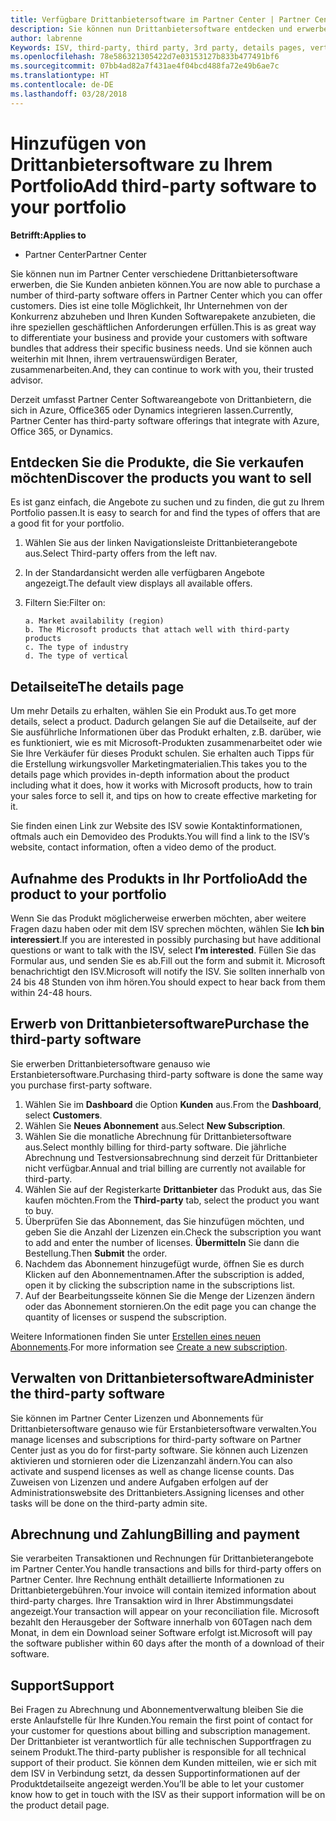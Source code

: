 ```yaml
---
title: Verfügbare Drittanbietersoftware im Partner Center | Partner Center
description: Sie können nun Drittanbietersoftware entdecken und erwerben, um diese Ihrem Portfolio hinzuzufügen, das Sie Kunden anbieten.
author: labrenne
Keywords: ISV, third-party, third party, 3rd party, details pages, vertical software, software publisher
ms.openlocfilehash: 78e586321305422d7e03153127b833b477491bf6
ms.sourcegitcommit: 07bb4ad82a7f431ae4f04bcd488fa72e49b6ae7c
ms.translationtype: HT
ms.contentlocale: de-DE
ms.lasthandoff: 03/28/2018
---
```

# <a name="add-third-party-software-to-your-portfolio"></a><span data-ttu-id="492fc-103">Hinzufügen von Drittanbietersoftware zu Ihrem Portfolio</span><span class="sxs-lookup"><span data-stu-id="492fc-103">Add third-party software to your portfolio</span></span>

**<span data-ttu-id="492fc-104">Betrifft:</span><span class="sxs-lookup"><span data-stu-id="492fc-104">Applies to</span></span>** 

- <span data-ttu-id="492fc-105">Partner Center</span><span class="sxs-lookup"><span data-stu-id="492fc-105">Partner Center</span></span>


<span data-ttu-id="492fc-106">Sie können nun im Partner Center verschiedene Drittanbietersoftware erwerben, die Sie Kunden anbieten können.</span><span class="sxs-lookup"><span data-stu-id="492fc-106">You are now able to purchase a number of third-party software offers in Partner Center which you can offer customers.</span></span> <span data-ttu-id="492fc-107">Dies ist eine tolle Möglichkeit, Ihr Unternehmen von der Konkurrenz abzuheben und Ihren Kunden Softwarepakete anzubieten, die ihre speziellen geschäftlichen Anforderungen erfüllen.</span><span class="sxs-lookup"><span data-stu-id="492fc-107">This is as great way to differentiate your business and provide your customers with software bundles that address their specific business needs.</span></span> <span data-ttu-id="492fc-108">Und sie können auch weiterhin mit Ihnen, ihrem vertrauenswürdigen Berater, zusammenarbeiten.</span><span class="sxs-lookup"><span data-stu-id="492fc-108">And, they can continue to work with you, their trusted advisor.</span></span>

<span data-ttu-id="492fc-109">Derzeit umfasst Partner Center Softwareangebote von Drittanbietern, die sich in Azure, Office365 oder Dynamics integrieren lassen.</span><span class="sxs-lookup"><span data-stu-id="492fc-109">Currently, Partner Center has third-party software offerings that integrate with Azure, Office 365, or Dynamics.</span></span>

## <a name="discover-the-products-you-want-to-sell"></a><span data-ttu-id="492fc-110">Entdecken Sie die Produkte, die Sie verkaufen möchten</span><span class="sxs-lookup"><span data-stu-id="492fc-110">Discover the products you want to sell</span></span>

<span data-ttu-id="492fc-111">Es ist ganz einfach, die Angebote zu suchen und zu finden, die gut zu Ihrem Portfolio passen.</span><span class="sxs-lookup"><span data-stu-id="492fc-111">It is easy to search for and find the types of offers that are a good fit for your portfolio.</span></span> 
1.  <span data-ttu-id="492fc-112">Wählen Sie aus der linken Navigationsleiste Drittanbieterangebote aus.</span><span class="sxs-lookup"><span data-stu-id="492fc-112">Select Third-party offers from the left nav.</span></span> 
2.  <span data-ttu-id="492fc-113">In der Standardansicht werden alle verfügbaren Angebote angezeigt.</span><span class="sxs-lookup"><span data-stu-id="492fc-113">The default view displays all available offers.</span></span> 
3.  <span data-ttu-id="492fc-114">Filtern Sie:</span><span class="sxs-lookup"><span data-stu-id="492fc-114">Filter on:</span></span>

        a. Market availability (region) 
        b. The Microsoft products that attach well with third-party products  
        c. The type of industry 
        d. The type of vertical 

## <a name="the-details-page"></a><span data-ttu-id="492fc-115">Detailseite</span><span class="sxs-lookup"><span data-stu-id="492fc-115">The details page</span></span>

<span data-ttu-id="492fc-116">Um mehr Details zu erhalten, wählen Sie ein Produkt aus.</span><span class="sxs-lookup"><span data-stu-id="492fc-116">To get more details, select a product.</span></span> <span data-ttu-id="492fc-117">Dadurch gelangen Sie auf die Detailseite, auf der Sie ausführliche Informationen über das Produkt erhalten, z.B. darüber, wie es funktioniert, wie es mit Microsoft-Produkten zusammenarbeitet oder wie Sie Ihre Verkäufer für dieses Produkt schulen. Sie erhalten auch Tipps für die Erstellung wirkungsvoller Marketingmaterialien.</span><span class="sxs-lookup"><span data-stu-id="492fc-117">This takes you to the details page which provides in-depth information about the product including what it does, how it works with Microsoft products, how to train your sales force to sell it, and tips on how to create effective marketing for it.</span></span> 

<span data-ttu-id="492fc-118">Sie finden einen Link zur Website des ISV sowie Kontaktinformationen, oftmals auch ein Demovideo des Produkts.</span><span class="sxs-lookup"><span data-stu-id="492fc-118">You will find a link to the ISV’s website, contact information, often a video demo of the product.</span></span> 

## <a name="add-the-product-to-your-portfolio"></a><span data-ttu-id="492fc-119">Aufnahme des Produkts in Ihr Portfolio</span><span class="sxs-lookup"><span data-stu-id="492fc-119">Add the product to your portfolio</span></span>

<span data-ttu-id="492fc-120">Wenn Sie das Produkt möglicherweise erwerben möchten, aber weitere Fragen dazu haben oder mit dem ISV sprechen möchten, wählen Sie **Ich bin interessiert**.</span><span class="sxs-lookup"><span data-stu-id="492fc-120">If you are interested in possibly purchasing but have additional questions or want to talk with the ISV, select **I’m interested**.</span></span> <span data-ttu-id="492fc-121">Füllen Sie das Formular aus, und senden Sie es ab.</span><span class="sxs-lookup"><span data-stu-id="492fc-121">Fill out the form and submit it.</span></span> <span data-ttu-id="492fc-122">Microsoft benachrichtigt den ISV.</span><span class="sxs-lookup"><span data-stu-id="492fc-122">Microsoft will notify the ISV.</span></span> <span data-ttu-id="492fc-123">Sie sollten innerhalb von 24 bis 48 Stunden von ihm hören.</span><span class="sxs-lookup"><span data-stu-id="492fc-123">You should expect to hear back from them within 24-48 hours.</span></span> 

## <a name="purchase-the-third-party-software"></a><span data-ttu-id="492fc-124">Erwerb von Drittanbietersoftware</span><span class="sxs-lookup"><span data-stu-id="492fc-124">Purchase the third-party software</span></span>

<span data-ttu-id="492fc-125">Sie erwerben Drittanbietersoftware genauso wie Erstanbietersoftware.</span><span class="sxs-lookup"><span data-stu-id="492fc-125">Purchasing third-party software is done the same way you purchase first-party software.</span></span> 

1.  <span data-ttu-id="492fc-126">Wählen Sie im **Dashboard** die Option **Kunden** aus.</span><span class="sxs-lookup"><span data-stu-id="492fc-126">From the **Dashboard**, select **Customers**.</span></span>
2.  <span data-ttu-id="492fc-127">Wählen Sie **Neues Abonnement** aus.</span><span class="sxs-lookup"><span data-stu-id="492fc-127">Select **New Subscription**.</span></span>
3.  <span data-ttu-id="492fc-128">Wählen Sie die monatliche Abrechnung für Drittanbietersoftware aus.</span><span class="sxs-lookup"><span data-stu-id="492fc-128">Select monthly billing for third-party software.</span></span> <span data-ttu-id="492fc-129">Die jährliche Abrechnung und Testversionsabrechnung sind derzeit für Drittanbieter nicht verfügbar.</span><span class="sxs-lookup"><span data-stu-id="492fc-129">Annual and trial billing are currently not available for third-party.</span></span>
4.  <span data-ttu-id="492fc-130">Wählen Sie auf der Registerkarte **Drittanbieter** das Produkt aus, das Sie kaufen möchten.</span><span class="sxs-lookup"><span data-stu-id="492fc-130">From the **Third-party** tab, select the product you want to buy.</span></span>
5.  <span data-ttu-id="492fc-131">Überprüfen Sie das Abonnement, das Sie hinzufügen möchten, und geben Sie die Anzahl der Lizenzen ein.</span><span class="sxs-lookup"><span data-stu-id="492fc-131">Check the subscription you want to add and enter the number of licenses.</span></span> <span data-ttu-id="492fc-132">**Übermitteln** Sie dann die Bestellung.</span><span class="sxs-lookup"><span data-stu-id="492fc-132">Then **Submit** the order.</span></span>
6.  <span data-ttu-id="492fc-133">Nachdem das Abonnement hinzugefügt wurde, öffnen Sie es durch Klicken auf den Abonnementnamen.</span><span class="sxs-lookup"><span data-stu-id="492fc-133">After the subscription is added, open it by clicking the subscription name in the subscriptions list.</span></span> 
7.  <span data-ttu-id="492fc-134">Auf der Bearbeitungsseite können Sie die Menge der Lizenzen ändern oder das Abonnement stornieren.</span><span class="sxs-lookup"><span data-stu-id="492fc-134">On the edit page you can change the quantity of licenses or suspend the subscription.</span></span>

<span data-ttu-id="492fc-135">Weitere Informationen finden Sie unter [Erstellen eines neuen Abonnements](create-a-new-subscription.md).</span><span class="sxs-lookup"><span data-stu-id="492fc-135">For more information see [Create a new subscription](create-a-new-subscription.md).</span></span>

## <a name="administer-the-third-party-software"></a><span data-ttu-id="492fc-136">Verwalten von Drittanbietersoftware</span><span class="sxs-lookup"><span data-stu-id="492fc-136">Administer the third-party software</span></span>

<span data-ttu-id="492fc-137">Sie können im Partner Center Lizenzen und Abonnements für Drittanbietersoftware genauso wie für Erstanbietersoftware verwalten.</span><span class="sxs-lookup"><span data-stu-id="492fc-137">You manage licenses and subscriptions for third-party software on Partner Center just as you do for first-party software.</span></span> <span data-ttu-id="492fc-138">Sie können auch Lizenzen aktivieren und stornieren oder die Lizenzanzahl ändern.</span><span class="sxs-lookup"><span data-stu-id="492fc-138">You can also activate and suspend licenses as well as change license counts.</span></span> <span data-ttu-id="492fc-139">Das Zuweisen von Lizenzen und andere Aufgaben erfolgen auf der Administrationswebsite des Drittanbieters.</span><span class="sxs-lookup"><span data-stu-id="492fc-139">Assigning licenses and other tasks will be done on the third-party admin site.</span></span>

## <a name="billing-and-payment"></a><span data-ttu-id="492fc-140">Abrechnung und Zahlung</span><span class="sxs-lookup"><span data-stu-id="492fc-140">Billing and payment</span></span>

<span data-ttu-id="492fc-141">Sie verarbeiten Transaktionen und Rechnungen für Drittanbieterangebote im Partner Center.</span><span class="sxs-lookup"><span data-stu-id="492fc-141">You handle transactions and bills for third-party offers on Partner Center.</span></span> <span data-ttu-id="492fc-142">Ihre Rechnung enthält detaillierte Informationen zu Drittanbietergebühren.</span><span class="sxs-lookup"><span data-stu-id="492fc-142">Your invoice will contain itemized information about third-party charges.</span></span> <span data-ttu-id="492fc-143">Ihre Transaktion wird in Ihrer Abstimmungsdatei angezeigt.</span><span class="sxs-lookup"><span data-stu-id="492fc-143">Your transaction will appear on your reconciliation file.</span></span> <span data-ttu-id="492fc-144">Microsoft bezahlt den Herausgeber der Software innerhalb von 60Tagen nach dem Monat, in dem ein Download seiner Software erfolgt ist.</span><span class="sxs-lookup"><span data-stu-id="492fc-144">Microsoft will pay the software publisher within 60 days after the month of a download of their software.</span></span> 

## <a name="support"></a><span data-ttu-id="492fc-145">Support</span><span class="sxs-lookup"><span data-stu-id="492fc-145">Support</span></span>

<span data-ttu-id="492fc-146">Bei Fragen zu Abrechnung und Abonnementverwaltung bleiben Sie die erste Anlaufstelle für Ihre Kunden.</span><span class="sxs-lookup"><span data-stu-id="492fc-146">You remain the first point of contact for your customer for questions about billing and subscription management.</span></span> <span data-ttu-id="492fc-147">Der Drittanbieter ist verantwortlich für alle technischen Supportfragen zu seinem Produkt.</span><span class="sxs-lookup"><span data-stu-id="492fc-147">The third-party publisher is responsible for all technical support of their product.</span></span> <span data-ttu-id="492fc-148">Sie können dem Kunden mitteilen, wie er sich mit dem ISV in Verbindung setzt, da dessen Supportinformationen auf der Produktdetailseite angezeigt werden.</span><span class="sxs-lookup"><span data-stu-id="492fc-148">You’ll be able to let your customer know how to get in touch with the ISV as their support information will be on the product detail page.</span></span>

